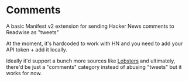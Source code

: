 # Comments

A basic Manifest v2 extension for sending Hacker News comments to Readwise as "tweets"

At the moment, it's hardcoded to work with HN and you need to add your API token + add it locally.

Ideally it'd support a bunch more sources like [Lobsters](https://lobste.rs) and ultimately, there'd be just a "comments" category instead of abusing "tweets" but it works for now.
